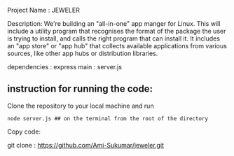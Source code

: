 Project Name : JEWELER

Description: We're building an "all-in-one" app manger for Linux. This will include a utility program that recognises the format of the package the user is trying to install, and calls the right program that can install it. It includes an "app store" or "app hub" that collects available applications from various sources, like other app hubs or distribution libraries.

dependencies : express
main : server.js

## instruction for running the code: 
Clone the repository to your local machine and run 
```
node server.js ## on the terminal from the root of the directory
```
Copy code:

git clone : https://github.com/Ami-Sukumar/jeweler.git

